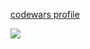 [codewars profile](https://www.codewars.com/users/serious%20sam) 

![](https://www.codewars.com/users/serious%20sam/badges/large?theme=light)
